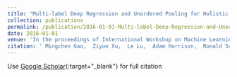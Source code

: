```yaml
---
title: "Multi-label Deep Regression and Unordered Pooling for Holistic Interstitial Lung Disease Pattern Detection"
collection: publications
permalink: /publication/2016-01-01-Multi-label-Deep-Regression-and-Unordered-Pooling-for-Holistic-Interstitial-Lung-Disease-Pattern-Detection
date: 2016-01-01
venue: 'In the proceedings of International Workshop on Machine Learning in Medical Imaging'
citation: ' Mingchen Gao,  Ziyue Xu,  Le Lu,  Adam Harrison,  Ronald Summers,  Daniel Mollura, &quot;Multi-label Deep Regression and Unordered Pooling for Holistic Interstitial Lung Disease Pattern Detection.&quot; In the proceedings of International Workshop on Machine Learning in Medical Imaging, 2016.'
---
```

Use [Google Scholar](https://scholar.google.com/scholar?q=Multi+label+Deep+Regression+and+Unordered+Pooling+for+Holistic+Interstitial+Lung+Disease+Pattern+Detection){:target="_blank"} for full citation